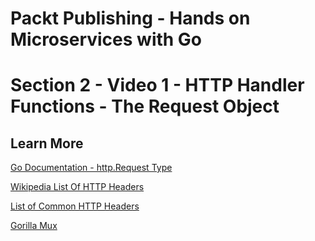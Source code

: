 # Packt Publishing - Hands on Microservices with Go
# Section 2 - Video 1 - HTTP Handler Functions - The Request Object

## Learn More

[Go Documentation - http.Request Type](https://golang.org/pkg/net/http/#Request)

[Wikipedia List Of HTTP Headers](https://en.wikipedia.org/wiki/List_of_HTTP_header_fields)

[List of Common HTTP Headers](https://www.whitehatsec.com/blog/list-of-http-response-headers/)

[Gorilla Mux](http://www.gorillatoolkit.org/pkg/mux)
